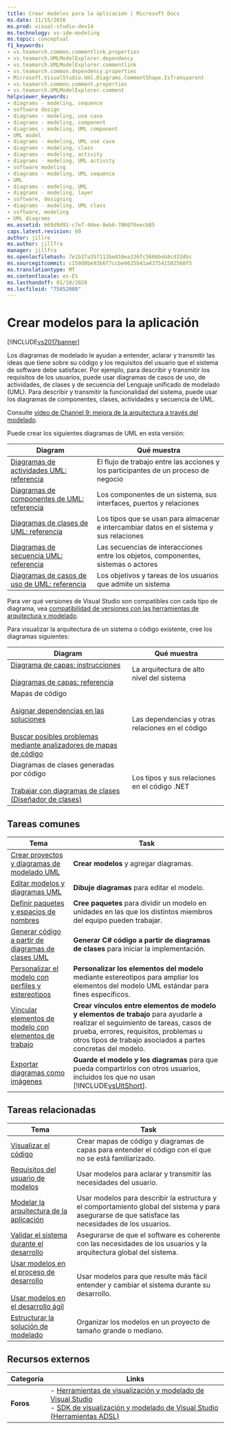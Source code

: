 ```yaml
---
title: Crear modelos para la aplicación | Microsoft Docs
ms.date: 11/15/2016
ms.prod: visual-studio-dev14
ms.technology: vs-ide-modeling
ms.topic: conceptual
f1_keywords:
- vs.teamarch.common.commentlink.properties
- vs.teamarch.UMLModelExplorer.dependency
- vs.teamarch.UMLModelExplorer.commentlink
- vs.teamarch.common.dependency.properties
- Microsoft.VisualStudio.Uml.Diagrams.CommentShape.IsTransparent
- vs.teamarch.common.comment.properties
- vs.teamarch.UMLModelExplorer.comment
helpviewer_keywords:
- diagrams - modeling, sequence
- software design
- diagrams - modeling, use case
- diagrams - modeling, component
- diagrams - modeling, UML component
- UML model
- diagrams - modeling, UML use case
- diagrams - modeling, class
- diagrams - modeling, activity
- diagrams - modeling, UML activity
- software modeling
- diagrams - modeling, UML sequence
- UML
- diagrams - modeling, UML
- diagrams - modeling, layer
- software, designing
- diagrams - modeling, UML class
- software, modeling
- UML diagrams
ms.assetid: b69d9d91-c7e7-4dee-8eb6-706076eecb85
caps.latest.revision: 60
author: jillre
ms.author: jillfra
manager: jillfra
ms.openlocfilehash: 7e1b37a357113be010ea336fc5666beb8cd33dbc
ms.sourcegitcommit: c150d0be93b6f7ccbe9625b41a437541502560f5
ms.translationtype: MT
ms.contentlocale: es-ES
ms.lasthandoff: 01/10/2020
ms.locfileid: "75852008"
---
```

# <a name="create-models-for-your-app"></a>Crear modelos para la aplicación
[!INCLUDE[vs2017banner](../includes/vs2017banner.md)]

Los diagramas de modelado le ayudan a entender, aclarar y transmitir las ideas que tiene sobre su código y los requisitos del usuario que el sistema de software debe satisfacer. Por ejemplo, para describir y transmitir los requisitos de los usuarios, puede usar diagramas de casos de uso, de actividades, de clases y de secuencia del Lenguaje unificado de modelado (UML). Para describir y transmitir la funcionalidad del sistema, puede usar los diagramas de componentes, clases, actividades y secuencia de UML.

 Consulte [vídeo de Channel 9: mejora de la arquitectura a través del modelado](https://s.ch9.ms/Series/Visual-Studio-2012-Premium-and-Ultimate-Overview/Visual-Studio-Ultimate-2012-Improving-architecture-through-modeling).

 Puede crear los siguientes diagramas de UML en esta versión:

|**Diagram**|**Qué muestra**|
|-----------------|---------------|
|[Diagramas de actividades UML: referencia](../modeling/uml-activity-diagrams-reference.md)|El flujo de trabajo entre las acciones y los participantes de un proceso de negocio|
|[Diagramas de componentes de UML: referencia](../modeling/uml-component-diagrams-reference.md)|Los componentes de un sistema, sus interfaces, puertos y relaciones|
|[Diagramas de clases de UML: referencia](../modeling/uml-class-diagrams-reference.md)|Los tipos que se usan para almacenar e intercambiar datos en el sistema y sus relaciones|
|[Diagramas de secuencia UML: referencia](../modeling/uml-sequence-diagrams-reference.md)|Las secuencias de interacciones entre los objetos, componentes, sistemas o actores|
|[Diagramas de casos de uso de UML: referencia](../modeling/uml-use-case-diagrams-reference.md)|Los objetivos y tareas de los usuarios que admite un sistema|

 Para ver qué versiones de Visual Studio son compatibles con cada tipo de diagrama, vea [compatibilidad de versiones con las herramientas de arquitectura y modelado](../modeling/what-s-new-for-design-in-visual-studio.md#VersionSupport).

 Para visualizar la arquitectura de un sistema o código existente, cree los diagramas siguientes:

|**Diagram**|**Qué muestra**|
|-----------------|---------------|
|[Diagrama de capas: instrucciones](../modeling/layer-diagrams-guidelines.md)<br /><br /> [Diagramas de capas: referencia](../modeling/layer-diagrams-reference.md)|La arquitectura de alto nivel del sistema|
|Mapas de código<br /><br /> [Asignar dependencias en las soluciones](../modeling/map-dependencies-across-your-solutions.md)<br /><br /> [Buscar posibles problemas mediante analizadores de mapas de código](../modeling/find-potential-problems-using-code-map-analyzers.md)|Las dependencias y otras relaciones en el código|
|Diagramas de clases generadas por código<br /><br /> [Trabajar con diagramas de clases (Diseñador de clases)](../ide/working-with-class-diagrams-class-designer.md)|Los tipos y sus relaciones en el código .NET|

## <a name="common-tasks"></a>Tareas comunes

|**Tema**|**Task**|
|---------------|--------------|
|[Crear proyectos y diagramas de modelado UML](../modeling/create-uml-modeling-projects-and-diagrams.md)|**Crear modelos** y agregar diagramas.|
|[Editar modelos y diagramas UML](../modeling/edit-uml-models-and-diagrams.md)|**Dibuje diagramas** para editar el modelo.|
|[Definir paquetes y espacios de nombres](../modeling/define-packages-and-namespaces.md)|**Cree paquetes** para dividir un modelo en unidades en las que los distintos miembros del equipo pueden trabajar.|
|[Generar código a partir de diagramas de clases UML](../modeling/generate-code-from-uml-class-diagrams.md)|**Generar C# código a partir de diagramas de clases** para iniciar la implementación.|
|[Personalizar el modelo con perfiles y estereotipos](../modeling/customize-your-model-with-profiles-and-stereotypes.md)|**Personalizar los elementos del modelo** mediante estereotipos para ampliar los elementos del modelo UML estándar para fines específicos.|
|[Vincular elementos de modelo con elementos de trabajo](../modeling/link-model-elements-and-work-items.md)|**Crear vínculos entre elementos de modelo y elementos de trabajo** para ayudarle a realizar el seguimiento de tareas, casos de prueba, errores, requisitos, problemas u otros tipos de trabajo asociados a partes concretas del modelo.|
|[Exportar diagramas como imágenes](../modeling/export-diagrams-as-images.md)|**Guarde el modelo y los diagramas** para que pueda compartirlos con otros usuarios, incluidos los que no usan [!INCLUDE[vsUltShort](../includes/vsultshort-md.md)].|

## <a name="related-tasks"></a>Tareas relacionadas

|**Tema**|**Task**|
|---------------|--------------|
|[Visualizar el código](../modeling/visualize-code.md)|Crear mapas de código y diagramas de capas para entender el código con el que no se está familiarizado.|
|[Requisitos del usuario de modelos](../modeling/model-user-requirements.md)|Usar modelos para aclarar y transmitir las necesidades del usuario.|
|[Modelar la arquitectura de la aplicación](../modeling/model-your-app-s-architecture.md)|Usar modelos para describir la estructura y el comportamiento global del sistema y para asegurarse de que satisface las necesidades de los usuarios.|
|[Validar el sistema durante el desarrollo](../modeling/validate-your-system-during-development.md)|Asegurarse de que el software es coherente con las necesidades de los usuarios y la arquitectura global del sistema.|
|[Usar modelos en el proceso de desarrollo](../modeling/use-models-in-your-development-process.md)<br /><br /> [Usar modelos en el desarrollo ágil](https://msdn.microsoft.com/592ac27c-3d3e-454a-9c38-b76658ed137f)|Usar modelos para que resulte más fácil entender y cambiar el sistema durante su desarrollo.|
|[Estructurar la solución de modelado](../modeling/structure-your-modeling-solution.md)|Organizar los modelos en un proyecto de tamaño grande o mediano.|

## <a name="external-resources"></a>Recursos externos

|**Categoría**|**Links**|
|------------------|---------------|
|**Foros**|-   [Herramientas de visualización y modelado de Visual Studio](https://social.msdn.microsoft.com/Forums/en-US/home?forum=vsarch)<br />-   [SDK de visualización y modelado de Visual Studio (Herramientas ADSL)](https://social.msdn.microsoft.com/Forums/home?forum=dslvsarchx)|
